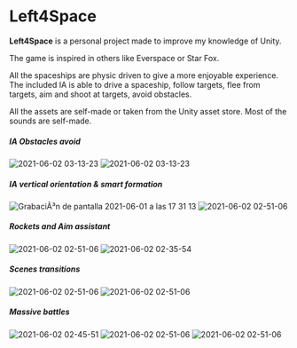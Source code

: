 # Left4Space


**Left4Space** is a personal project made to improve my knowledge of Unity.

The game is inspired in others like Everspace or Star Fox.

All the spaceships are physic driven to give a more enjoyable experience.
The included IA is able to drive a spaceship, follow targets, flee from targets, aim and shoot at targets, avoid obstacles.

All the assets are self-made or taken from the Unity asset store. Most of the sounds are self-made.


##### IA Obstacles avoid

![2021-06-02 03-13-23](https://user-images.githubusercontent.com/8351520/120413092-f7174300-c357-11eb-9c23-a20b2222f517.gif)
![2021-06-02 03-13-23](https://user-images.githubusercontent.com/8351520/120413342-5ecd8e00-c358-11eb-8b15-b728df61e08f.gif)

##### IA vertical orientation & smart formation

![GrabaciÃ³n de pantalla 2021-06-01 a las 17 31 13](https://user-images.githubusercontent.com/8351520/120366847-7123d980-c310-11eb-94b5-9c32438c2210.gif)
![2021-06-02 02-51-06](https://user-images.githubusercontent.com/8351520/120411625-66d7fe80-c355-11eb-965d-2a77d7201eca.gif)

##### Rockets and Aim assistant

![2021-06-02 02-51-06](https://user-images.githubusercontent.com/8351520/120409918-4195c100-c352-11eb-9f22-80d6edc852ce.gif)
![2021-06-02 02-35-54](https://user-images.githubusercontent.com/8351520/120406791-009aae00-c34c-11eb-9747-f0f2a6807fba.gif)

##### Scenes transitions

![2021-06-02 02-51-06](https://user-images.githubusercontent.com/8351520/120410576-84a46400-c353-11eb-863a-c4d839e23625.gif)
![2021-06-02 02-51-06](https://user-images.githubusercontent.com/8351520/120410983-52473680-c354-11eb-88ea-e9ecfc4152bc.gif)

##### Massive battles

![2021-06-02 02-45-51](https://user-images.githubusercontent.com/8351520/120407254-0fce2b80-c34d-11eb-89a0-c8214c4878ee.gif)
![2021-06-02 02-51-06](https://user-images.githubusercontent.com/8351520/120412135-4fe5dc00-c356-11eb-8947-99d6d48a03b7.gif)
![2021-06-02 02-51-06](https://user-images.githubusercontent.com/8351520/120412546-077aee00-c357-11eb-913e-8e0b7525a180.gif)




